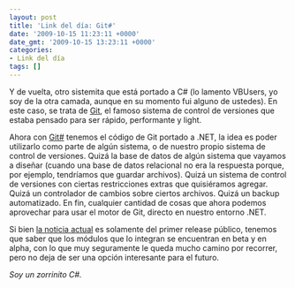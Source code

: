 ```yaml
---
layout: post
title: 'Link del día: Git#'
date: '2009-10-15 11:23:11 +0000'
date_gmt: '2009-10-15 13:23:11 +0000'
categories:
- Link del día
tags: []
---
```


Y de vuelta, otro sistemita que está portado a C# (lo lamento VBUsers, yo soy de la otra camada, aunque en su momento fui alguno de ustedes). En este caso, se trata de [Git](http://git-scm.com/), el famoso sistema de control de versiones que estaba pensado para ser rápido, performante y light.

Ahora con [Git#](http://www.eqqon.com/index.php/GitSharp) tenemos el código de Git portado a .NET, la idea es poder utilizarlo como parte de algún sistema, o de nuestro propio sistema de control de versiones. Quizá la base de datos de algún sistema que vayamos a diseñar (cuando una base de datos relacional no era la respuesta porque, por ejemplo, tendríamos que guardar archivos). Quizá un sistema de control de versiones con ciertas restricciones extras que quisiéramos agregar. Quizá un controlador de cambios sobre ciertos archivos. Quizá un backup automatizado. En fin, cualquier cantidad de cosas que ahora podemos aprovechar para usar el motor de Git, directo en nuestro entorno .NET.

Si bien [la noticia actual](http://tirania.org/blog/archive/2009/Oct-12.html) es solamente del primer release público, tenemos que saber que los módulos que lo integran se encuentran en beta y en alpha, con lo que muy seguramente le queda mucho camino por recorrer, pero no deja de ser una opción interesante para el futuro.

_Soy un zorrinito C#._
